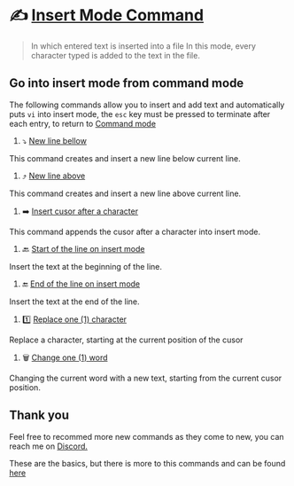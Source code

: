 # :writing_hand: [Insert Mode Command](/vi/insert-mode/insert_mode)
> In which entered text is inserted into a file
In this mode, every character typed is added to the text in the file.

## Go into insert mode from command mode
The following commands allow you to insert and add text and automatically puts `vi` into insert mode, the `esc` key must be pressed to terminate after each entry, to return to [Command mode](/vi/command-mode/README.md)

1. :arrow_heading_down: [New line bellow](/vi/insert-mode/new_line-bellow)

 This command creates and insert a new line below current line.

1. :arrow_heading_up: [New line above](/vi/insert-mode/new_line-above)

 This command creates and insert a new line above current line.

1. :arrow_right: [Insert cusor after a character](/vi/insert-mode/insert_after-character)

 This command appends the cusor after a character into insert mode.

1. :back: [Start of the line on insert mode](/vi/insert-mode/insert_line-start)

 Insert the text at the beginning of the line.

1. :end: [End of the line on insert mode](/vi/insert-mode/insert_line-end)

 Insert the text at the end of the line.

1. :one: [Replace one (1) character](/vi/insert-mode/replace_character)

 Replace a character, starting at the current position of the cusor

1. :wastebasket: [Change one (1) word](/vi/insert-mode/change_word)

 Changing the current word with a new text, starting from the current cusor position.

## Thank you
Feel free to recommed more new commands as they come to new, you can reach me on [Discord.](https://discord.com/users/982980024950997073)

These are the basics, but there is more to this commands and can be found [here](https://www.cs.colostate.edu/helpdocs/vi.html)
